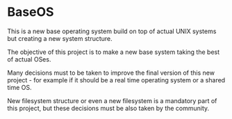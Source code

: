 # BaseOS
This is a new base operating system build on top of actual UNIX systems but creating a new system structure.

The objective of this project is to make a new base system taking the best of actual OSes.

Many decisions must to be taken to improve the final version of this new project - for example if it should be a real time operating system or a shared time OS.

New filesystem structure or even a new filesystem is a mandatory part of this project, but these decisions must be also taken by the community. 
